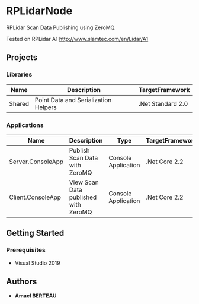 # RPLidarNode
RPLidar Scan Data Publishing using ZeroMQ.

Tested on RPLidar A1 http://www.slamtec.com/en/Lidar/A1
## Projects
### Libraries
|Name|Description|TargetFramework
|------|---|---|
|Shared| Point Data and Serialization Helpers|.Net Standard 2.0

### Applications
|Name|Description|Type|TargetFramework
|------|---|---|---|
|Server.ConsoleApp|Publish Scan Data with ZeroMQ |Console Application|.Net Core 2.2
|Client.ConsoleApp|View Scan Data published with ZeroMQ |Console Application|.Net Core 2.2

## Getting Started
### Prerequisites

- Visual Studio 2019

## Authors

* **Amael BERTEAU**

